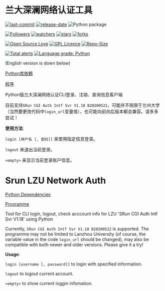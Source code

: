 # 兰大深澜网络认证工具

[![last-commit](https://img.shields.io/github/last-commit/HollowMan6/Srun-LZU-Network-Auth)](../../graphs/commit-activity)
[![release-date](https://img.shields.io/github/release-date/HollowMan6/Srun-LZU-Network-Auth)](../../releases)
![Python package](https://github.com/HollowMan6/Srun-LZU-Network-Auth/workflows/Python%20package/badge.svg)

[![Followers](https://img.shields.io/github/followers/HollowMan6?style=social)](https://github.com/HollowMan6?tab=followers)
[![watchers](https://img.shields.io/github/watchers/HollowMan6/Srun-LZU-Network-Auth?style=social)](../../watchers)
[![stars](https://img.shields.io/github/stars/HollowMan6/Srun-LZU-Network-Auth?style=social)](../../stargazers)
[![forks](https://img.shields.io/github/forks/HollowMan6/Srun-LZU-Network-Auth?style=social)](../../network/members)

[![Open Source Love](https://img.shields.io/badge/-%E2%9D%A4%20Open%20Source-Green?style=flat-square&logo=Github&logoColor=white&link=https://hollowman6.github.io/fund.html)](https://hollowman6.github.io/fund.html)
[![GPL Licence](https://img.shields.io/badge/license-GPL-blue)](https://opensource.org/licenses/GPL-3.0/)
[![Repo-Size](https://img.shields.io/github/repo-size/HollowMan6/Srun-LZU-Network-Auth.svg)](../../archive/master.zip)

[![Total alerts](https://img.shields.io/lgtm/alerts/g/HollowMan6/Srun-LZU-Network-Auth.svg?logo=lgtm&logoWidth=18)](https://lgtm.com/projects/g/HollowMan6/Srun-LZU-Network-Auth/alerts/)
[![Language grade: Python](https://img.shields.io/lgtm/grade/python/g/HollowMan6/Srun-LZU-Network-Auth.svg?logo=lgtm&logoWidth=18)](https://lgtm.com/projects/g/HollowMan6/Srun-LZU-Network-Auth/context:python)

(English version is down below)

[Python库依赖](../../network/dependencies)

[程序](slna.py)

Python版兰大深澜网络认证CLI登录、注销、查询信息客户端

目前支持`SRun CGI Auth Intf Svr V1.18 B20200522`，可能并不局限于兰州大学（当然要更改代码中`login_url`变量值），也可能向前向后版本都会兼容。请多多尝试！

**使用方法**:

`login [用户名 [, 密码]]`    来使用指定信息登录。

`logout`                    来退出当前登录。

`<empty>`                   来显示当前登录账户信息。

# Srun LZU Network Auth

[Python Dependencies](../../network/dependencies)

[Programme](slna.py)

Tool for CLI login, logout, check acccount info for LZU 'SRun CGI Auth Intf Svr V1.18' using Python

Currently, `SRun CGI Auth Intf Svr V1.18 B20200522` is supported. The programme may not be limited to Lanzhou University (of course, the variable value in the code `login_url` should be changed), may also be compatible with both newer and older versions. Please give it a try!

**Usage**:

`login [username [, password]]`    to login with specified information.

`logout`                           to logout current account.

`<empty>`                          to show current loggin infomation.

